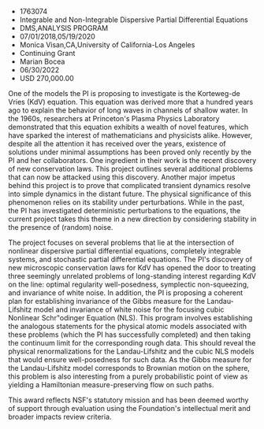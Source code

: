 
* 1763074
* Integrable and Non-Integrable Dispersive Partial Differential Equations
* DMS,ANALYSIS PROGRAM
* 07/01/2018,05/19/2020
* Monica Visan,CA,University of California-Los Angeles
* Continuing Grant
* Marian Bocea
* 06/30/2022
* USD 270,000.00

One of the models the PI is proposing to investigate is the Korteweg-de Vries
(KdV) equation. This equation was derived more that a hundred years ago to
explain the behavior of long waves in channels of shallow water. In the 1960s,
researchers at Princeton's Plasma Physics Laboratory demonstrated that this
equation exhibits a wealth of novel features, which have sparked the interest of
mathematicians and physicists alike. However, despite all the attention it has
received over the years, existence of solutions under minimal assumptions has
been proved only recently by the PI and her collaborators. One ingredient in
their work is the recent discovery of new conservation laws. This project
outlines several additional problems that can now be attacked using this
discovery. Another major impetus behind this project is to prove that
complicated transient dynamics resolve into simple dynamics in the distant
future. The physical significance of this phenomenon relies on its stability
under perturbations. While in the past, the PI has investigated deterministic
perturbations to the equations, the current project takes this theme in a new
direction by considering stability in the presence of (random) noise.

The project focuses on several problems that lie at the intersection of
nonlinear dispersive partial differential equations, completely integrable
systems, and stochastic partial differential equations. The PI's discovery of
new microscopic conservation laws for KdV has opened the door to treating three
seemingly unrelated problems of long-standing interest regarding KdV on the
line: optimal regularity well-posedness, symplectic non-squeezing, and
invariance of white noise. In addition, the PI is proposing a coherent plan for
establishing invariance of the Gibbs measure for the Landau-Lifshitz model and
invariance of white noise for the focusing cubic Nonlinear Schr\"odinger
Equation (NLS). This program involves establishing the analogous statements for
the physical atomic models associated with these problems (which the PI has
successfully completed) and then taking the continuum limit for the
corresponding rough data. This should reveal the physical renormalizations for
the Landau-Lifshitz and the cubic NLS models that would ensure well-posedness
for such data. As the Gibbs measure for the Landau-Lifshitz model corresponds to
Brownian motion on the sphere, this problem is also interesting from a purely
probabilistic point of view as yielding a Hamiltonian measure-preserving flow on
such paths.

This award reflects NSF's statutory mission and has been deemed worthy of
support through evaluation using the Foundation's intellectual merit and broader
impacts review criteria.
